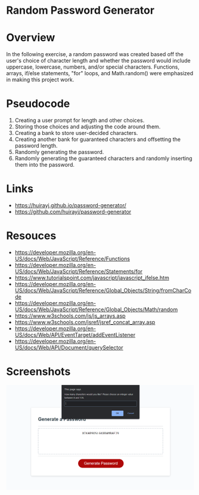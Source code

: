 # Random Password Generator

# Overview
In the following exercise, a random password was created based off the user's choice of character length and whether the password would include uppercase, lowercase, numbers, and/or special characters. Functions, arrays, if/else statements, "for" loops, and Math.random() were emphasized in making this project work.

# Pseudocode
1. Creating a user prompt for length and other choices.
2. Storing those choices and adjusting the code around them.
3. Creating a bank to store user-decided characters.
4. Creating another bank for guaranteed characters and offsetting the password length.
5. Randomly generating the password.
6. Randomly generating the guaranteed characters and randomly inserting them into the password.

# Links
- https://huirayj.github.io/password-generator/
- https://github.com/huirayj/password-generator


# Resouces
- https://developer.mozilla.org/en-US/docs/Web/JavaScript/Reference/Functions
- https://developer.mozilla.org/en-US/docs/Web/JavaScript/Reference/Statements/for
- https://www.tutorialspoint.com/javascript/javascript_ifelse.htm
- https://developer.mozilla.org/en-US/docs/Web/JavaScript/Reference/Global_Objects/String/fromCharCode
- https://developer.mozilla.org/en-US/docs/Web/JavaScript/Reference/Global_Objects/Math/random
- https://www.w3schools.com/js/js_arrays.asp
- https://www.w3schools.com/jsref/jsref_concat_array.asp
- https://developer.mozilla.org/en-US/docs/Web/API/EventTarget/addEventListener
- https://developer.mozilla.org/en-US/docs/Web/API/Document/querySelector

# Screenshots
![A 20 character password and user prompt](https://github.com/huirayj/password-generator/blob/main/assets/screenshots/screenshot-pwg-app.png)
